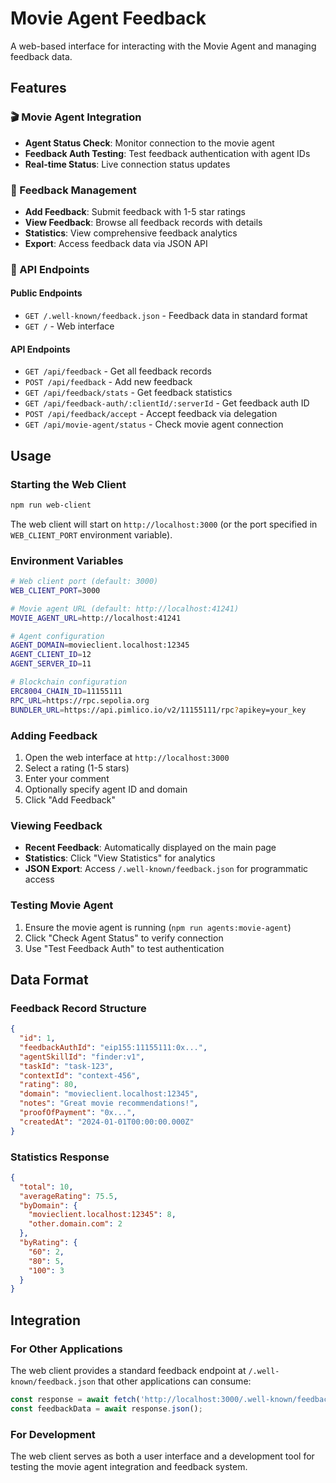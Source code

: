 # Movie Agent Feedback

A web-based interface for interacting with the Movie Agent and managing feedback data.

## Features

### 🎬 Movie Agent Integration
- **Agent Status Check**: Monitor connection to the movie agent
- **Feedback Auth Testing**: Test feedback authentication with agent IDs
- **Real-time Status**: Live connection status updates

### 📝 Feedback Management
- **Add Feedback**: Submit feedback with 1-5 star ratings
- **View Feedback**: Browse all feedback records with details
- **Statistics**: View comprehensive feedback analytics
- **Export**: Access feedback data via JSON API

### 🔗 API Endpoints

#### Public Endpoints
- `GET /.well-known/feedback.json` - Feedback data in standard format
- `GET /` - Web interface

#### API Endpoints
- `GET /api/feedback` - Get all feedback records
- `POST /api/feedback` - Add new feedback
- `GET /api/feedback/stats` - Get feedback statistics
- `GET /api/feedback-auth/:clientId/:serverId` - Get feedback auth ID
- `POST /api/feedback/accept` - Accept feedback via delegation
- `GET /api/movie-agent/status` - Check movie agent connection

## Usage

### Starting the Web Client
```bash
npm run web-client
```

The web client will start on `http://localhost:3000` (or the port specified in `WEB_CLIENT_PORT` environment variable).

### Environment Variables
```bash
# Web client port (default: 3000)
WEB_CLIENT_PORT=3000

# Movie agent URL (default: http://localhost:41241)
MOVIE_AGENT_URL=http://localhost:41241

# Agent configuration
AGENT_DOMAIN=movieclient.localhost:12345
AGENT_CLIENT_ID=12
AGENT_SERVER_ID=11

# Blockchain configuration
ERC8004_CHAIN_ID=11155111
RPC_URL=https://rpc.sepolia.org
BUNDLER_URL=https://api.pimlico.io/v2/11155111/rpc?apikey=your_key
```

### Adding Feedback
1. Open the web interface at `http://localhost:3000`
2. Select a rating (1-5 stars)
3. Enter your comment
4. Optionally specify agent ID and domain
5. Click "Add Feedback"

### Viewing Feedback
- **Recent Feedback**: Automatically displayed on the main page
- **Statistics**: Click "View Statistics" for analytics
- **JSON Export**: Access `/.well-known/feedback.json` for programmatic access

### Testing Movie Agent
1. Ensure the movie agent is running (`npm run agents:movie-agent`)
2. Click "Check Agent Status" to verify connection
3. Use "Test Feedback Auth" to test authentication

## Data Format

### Feedback Record Structure
```json
{
  "id": 1,
  "feedbackAuthId": "eip155:11155111:0x...",
  "agentSkillId": "finder:v1",
  "taskId": "task-123",
  "contextId": "context-456",
  "rating": 80,
  "domain": "movieclient.localhost:12345",
  "notes": "Great movie recommendations!",
  "proofOfPayment": "0x...",
  "createdAt": "2024-01-01T00:00:00.000Z"
}
```

### Statistics Response
```json
{
  "total": 10,
  "averageRating": 75.5,
  "byDomain": {
    "movieclient.localhost:12345": 8,
    "other.domain.com": 2
  },
  "byRating": {
    "60": 2,
    "80": 5,
    "100": 3
  }
}
```

## Integration

### For Other Applications
The web client provides a standard feedback endpoint at `/.well-known/feedback.json` that other applications can consume:

```javascript
const response = await fetch('http://localhost:3000/.well-known/feedback.json');
const feedbackData = await response.json();
```

### For Development
The web client serves as both a user interface and a development tool for testing the movie agent integration and feedback system.
